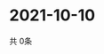 # 2021-10-10
  共 0条

  <!-- BEGIN -->
  <!-- 最后更新时间Sun Oct 10 2021 22:02:43 GMT+0000 (Coordinated Universal Time) -->
  
  <!-- END -->
  
  